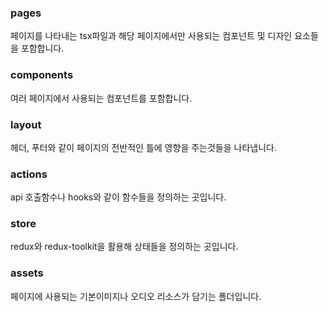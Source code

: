 ### pages

페이지를 나타내는 tsx파일과 해당 페이지에서만 사용되는 컴포넌트 및 디자인 요소들을 포함합니다.

### components

여러 페이지에서 사용되는 컴포넌트를 포함합니다.

### layout

헤더, 푸터와 같이 페이지의 전반적인 틀에 영향을 주는것들을 나타냅니다.

### actions

api 호출함수나 hooks와 같이 함수들을 정의하는 곳입니다.

### store

redux와 redux-toolkit을 활용해 상태들을 정의하는 곳입니다.

### assets

페이지에 사용되는 기본이미지나 오디오 리소스가 담기는 폴더입니다.
